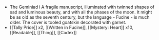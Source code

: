 - The Geminiad i
  A fragile manuscript, illuminated with twinned shapes of sad and luminous beauty, and with all the phases of the moon. It might be as old as the seventh century, but the language - Fucine - is much older. The cover is tooled goatskin decorated with garnet.
- [[Tally Price]] x2, [[Written in Fucine]], [[Mystery: Heart]] x10, [[Readable]], [[Thing]], [[Codex]]